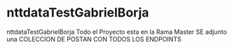 # nttdataTestGabrielBorja
nttdataTestGabrielBorja
Todo el Proyecto esta en la Rama Master
SE adjunto una COLECCION DE POSTAN CON TODOS LOS ENDPOINTS
